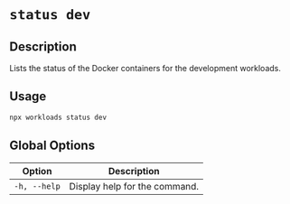 # `status dev`

## Description

Lists the status of the Docker containers for the development workloads.

## Usage

```bash
npx workloads status dev
```

## Global Options

| Option                   | Description                   |
| -------------------------| ----------------------------- |
| `-h, --help`             | Display help for the command. |
